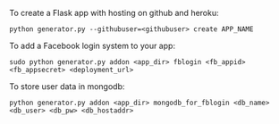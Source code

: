 
To create a Flask app with hosting on github and heroku:

	python generator.py --githubuser=<githubuser> create APP_NAME

To add a Facebook login system to your app:

	sudo python generator.py addon <app_dir> fblogin <fb_appid> <fb_appsecret> <deployment_url>

To store user data in mongodb:

	python generator.py addon <app_dir> mongodb_for_fblogin <db_name> <db_user> <db_pw> <db_hostaddr>